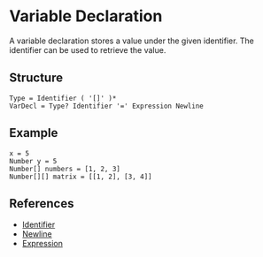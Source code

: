# Variable Declaration

A variable declaration stores a value under the given identifier. The identifier can be used to retrieve the value.

## Structure
```grammar
Type = Identifier ( '[]' )*
VarDecl = Type? Identifier '=' Expression Newline
```

## Example
```syntek
x = 5
Number y = 5
Number[] numbers = [1, 2, 3]
Number[][] matrix = [[1, 2], [3, 4]]
```

## References
- [Identifier](/spec/grammar/lexical.html#identifiers)
- [Newline](/spec/grammar/lexical.html#newline)
- [Expression](/spec/grammar/syntactic/expressions/)
